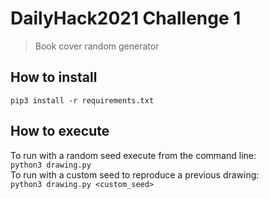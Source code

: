 # DailyHack2021 Challenge 1
> Book cover random generator
## How to install
```pip3 install -r requirements.txt```
## How to execute
To run with a random seed execute from the command line:  
```python3 drawing.py```  
To run with a custom seed to reproduce a previous drawing:  
```python3 drawing.py <custom_seed>```
